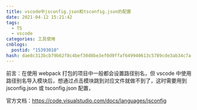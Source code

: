 ```yaml
---
title: vscode中jsconfig.json和tsconfig.json的配置
date: 2021-04-12 15:21:42
tags:
  - TS
  - vscode
categories: 工具使用
cnblogs:
  postid: "15393010"
hash: dae8c313bcb79b62f8c4bef30d8be3ef0d9ffaf649940613c5789cde3ab34c7a
---
```


前言：在使用 webpack 打包的项目中一般都会设置路径别名，但 vscode 中使用路径别名导入模块后，想通过点击模块跳到对应文件就做不到了，这时需要用到 jsconfig.json 或 tsconfig.json 配置，

官方文档：https://code.visualstudio.com/docs/languages/jsconfig

